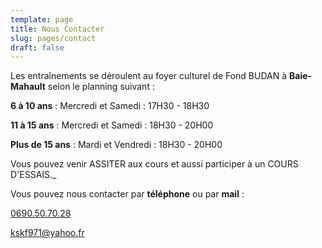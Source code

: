 ```yaml
---
template: page
title: Nous Contacter
slug: pages/contact
draft: false
---
```

Les entraînements se déroulent au foyer culturel de Fond BUDAN à **Baie-Mahault** selon le planning suivant :

**6 à 10 ans** : Mercredi et Samedi : 17H30 - 18H30

**11 à 15 ans** : Mercredi et Samedi : 18H30 - 20H00

**Plus de 15 ans** : Mardi et Vendredi : 18H30 - 20H00

Vous pouvez venir ASSITER aux cours et aussi participer à un COURS D'ESSAIS._

Vous pouvez nous contacter par **téléphone** ou par **mail** :

[0690.50.70.28](tel:+590690507028)

[kskf971@yahoo.fr](mailto:kskf971@yahoo.fr)

